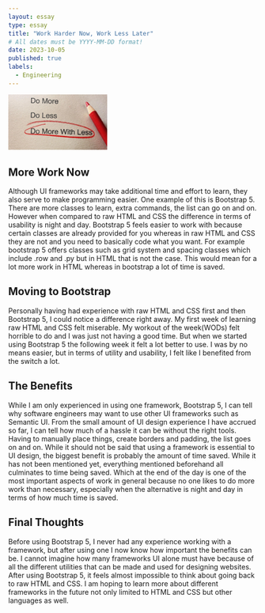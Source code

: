 ```yaml
---
layout: essay
type: essay
title: "Work Harder Now, Work Less Later"
# All dates must be YYYY-MM-DD format!
date: 2023-10-05
published: true
labels:
  - Engineering
---
```


<img width="200px" class="rounded float-start pe-4" src="../img/work.jpeg">


## More Work Now 
Although UI frameworks may take additional time and effort to learn, they also serve to make programming easier.  One example of this is Bootstrap 5.  There are more classes to learn, extra commands, the list can go on and on.  However when compared to raw HTML and CSS the difference in terms of usability is night and day.  Bootstrap 5 feels easier to work with because certain classes are already provided for you whereas in raw HTML and CSS they are not and you need to basically code what you want.  For example bootstrap 5 offers classes such as grid system and spacing classes which include .row and .py but in HTML that is not the case.  This would mean for a lot more work in HTML whereas in bootstrap a lot of time is saved.  

## Moving to Bootstrap
Personally having had experience with raw HTML and CSS first and then Bootstrap 5, I could notice a difference right away.  My first week of learning raw HTML and CSS felt miserable.  My workout of the week(WODs) felt horrible to do and I was just not having a good time.  But when we started using Bootstrap 5 the following week it felt a lot better to use.  I was by no means easier, but in terms of utility and usability, I felt like I benefited from the switch a lot.  

## The Benefits
While I am only experienced in using one framework, Bootstrap 5, I can tell why software engineers may want to use other UI frameworks such as Semantic UI.  From the small amount of UI design experience I have accrued so far, I can tell how much of a hassle it can be without the right tools.  Having to manually place things, create borders and padding, the list goes on and on.  While it should not be said that using a framework is essential to UI design, the biggest benefit is probably the amount of time saved.  While it has not been mentioned yet, everything mentioned beforehand all culminates to time being saved.  Which at the end of the day is one of the most important aspects of work in general because no one likes to do more work than necessary, especially when the alternative is night and day in terms of how much time is saved.

## Final Thoughts
Before using Bootstrap 5, I never had any experience working with a framework, but after using one I now know how important the benefits can be.  I cannot imagine how many frameworks UI alone must have because of all the different utilities that can be made and used for designing websites.  After using Bootstrap 5, it feels almost impossible to think about going back to raw HTML and CSS.  I am hoping to learn more about different frameworks in the future not only limited to HTML and CSS but other languages as well.

